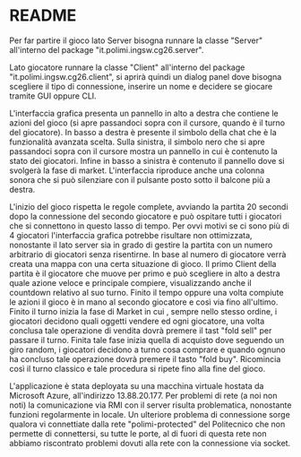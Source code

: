 # README #


Per far partire il gioco lato Server bisogna runnare la classe "Server" all'interno del package "it.polimi.ingsw.cg26.server".

Lato giocatore runnare la classe "Client" all'interno del package "it.polimi.ingsw.cg26.client", si aprirà quindi un dialog panel dove bisogna scegliere il tipo di connessione, inserire un nome e decidere se giocare tramite GUI oppure CLI.

L'interfaccia grafica presenta un pannello in alto a destra che contiene le azioni del gioco (si apre passandoci sopra con il cursore, quando è il turno del giocatore).
In basso a destra è presente il simbolo della chat che è la funzionalità avanzata scelta.
Sulla sinistra, il simbolo nero che si apre passandoci sopra con il cursore mostra un pannello in cui è contenuto la stato dei giocatori.
Infine in basso a sinistra è contenuto il pannello dove si svolgerà la fase di market.
L'interfaccia riproduce anche una colonna sonora che si può silenziare con il pulsante posto sotto il balcone più a destra.

L'inizio del gioco rispetta le regole complete, avviando la partita 20 secondi dopo la connessione del secondo giocatore e può ospitare tutti i giocatori che si connettono in questo lasso di tempo.
Per ovvi motivi se ci sono più di 4 giocatori l'interfaccia grafica potrebbe risultare non ottimizzata, nonostante il lato server sia in grado di gestire la partita con un numero arbitrario di giocatori senza risentirne.
In base al numero di giocatore verrà creata una mappa con una certa situazione di gioco. Il primo Client della partita è il giocatore che muove per primo e può scegliere in alto a destra quale azione veloce e principale compiere, visualizzando anche il countdown relativo al suo turno. 
Finito il tempo oppure una volta compiute le azioni il gioco è in mano al secondo giocatore e così via fino all'ultimo. 
Finito il turno inizia la fase di Market in cui , sempre nello stesso ordine,  i giocatori decidono quali oggetti vendere ed ogni giocatore, una volta conclusa tale operazione di vendita dovrà premere il tast "fold sell" per passare il turno.
Finita tale fase inizia quella di acquisto dove seguendo un giro random, i giocatori decidono a turno cosa comprare e quando ognuno ha concluso tale operazione dovrà premere il tasto "fold buy".
Ricomincia così il turno classico e tale procedura si ripete fino alla fine del gioco.

L'applicazione è stata deployata su una macchina virtuale hostata da Microsoft Azure, all'indirizzo 13.88.20.177.
Per problemi di rete (a noi non noti) la comunicazione via RMI con il server risulta problematica, nonostante funzioni regolarmente in locale.
Un ulteriore problema di connessione sorge qualora vi connettiate dalla rete "polimi-protected" del Politecnico che non permette di connettersi, su tutte le porte, al di fuori di questa rete non abbiamo riscontrato problemi dovuti alla rete con la connessione via socket.